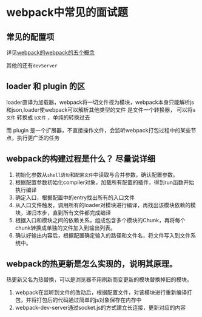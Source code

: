 # webpack中常见的面试题


## 常见的配置项

详见[webpack的webpack的五个概念](/pages/learn/webpack/#webpack的五个概念)

其他的还有`devServer`

## loader 和 plugin 的区


loader直译为加载器，webpack将一切文件视为模块，webpack本身只能解析js和json,loader使webpack可以解析其他类型的文件
是文件一个转换器， 可以将`a文件` 转换成 `b文件` ，单纯的转换过去


而 plugin 是一个扩展器，不直接操作文件，会监听webpack打包过程中的某些节点，执行更广泛的任务

## webpack的构建过程是什么？ 尽量说详细

1. 初始化参数从`shell语句`和`配置文件`中读取与合并参数，确认配置参数。
2. 根据配置参数初始化compiler对象，加载所有配置的插件，得到run函数开始执行编译
3. 确定入口，根据配置中的entry找出所有的入口文件
4. 从入口文件触发，调用所有的loader对模块进行编译，再找出该模块依赖的模块，递归本步，直到所有文件都完成编译
5. 根据入口和模块之间的依赖关系，组成包含多个模块的Chunk，再将每个chunk转换成单独的文件加入到输出列表。
6. 确认好输出内容后，根据配置确定输入的路径和文件名，将文件写入到文件系统中。



## webpack的热更新是怎么实现的，说明其原理。

热更新又名为热替换，可以是浏览器不用刷新而变更新的模块替换掉旧的模块。


1. webpack在监听到文件的改动后，根据配置文件，对该模块进行重新编译打包，并将打包后的代码通过简单的js对象保存在内存中
2. webpack-dev-server通过socket.js的方式建立长连接，更新对应的内容
